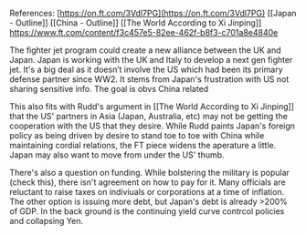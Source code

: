 References:
[https://on.ft.com/3Vdl7PG](https://on.ft.com/3Vdl7PG)
[[Japan - Outline]] [[China - Outline]]
[[The World According to Xi Jinping]]
https://www.ft.com/content/f3c457e5-82ee-462f-b8f3-c701a8e4840e


The fighter jet program could create a new alliance between the UK and Japan. Japan is  working with the UK and Italy to develop a next gen fighter jet. It's a big deal as it doesn’t involve the US which had been its primary defense partner since WW2. It stems from Japan's  frustration with US not sharing sensitive info. The goal is obvs China related   
  
This also fits with Rudd's argument in [[The World According to Xi Jinping]] that the US' partners in Asia (Japan, Australia, etc) may not be getting the cooperation with the US that they desire. While Rudd paints Japan's foreign policy as being driven by desire to stand toe to toe with China while maintaining cordial relations, the FT piece widens the aperature a little. Japan may also want to move from under the US' thumb. 

There's also a question on funding. While bolstering the military is popular (check this), there isn't agreement on how to pay for it.  Many officials are reluctant to raise taxes on indiviuals or corporations at a time of inflation. The other option is issuing more debt, but Japan's debt is already >200% of GDP. In the back ground is the continuing yield curve contrcol policies and collapsing Yen.  